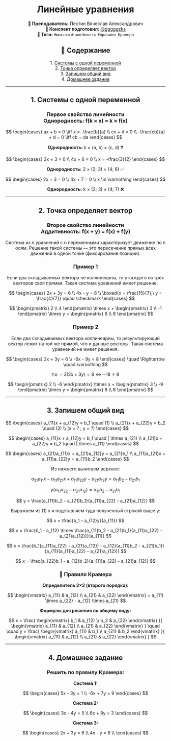 <h1 align="center">Линейные уравнения</h1>

<p align="center">
<strong>🐙 Преподаватель:</strong> Пестин Вячеслав Александрович<br>
<strong>🦁 Конспект подготовил:</strong> <a href="https://t.me/gggggzks">@gggggzks</a><br>
<strong>🌴 Теги:</strong> <code>#массив</code> <code>#линейность</code> <code>#правило_Крамера</code>
</p>

<h2 align="center">📕 Содержание</h2>
<p align="center">
1. <a href="#1-системы-с-одной-переменной">Системы с одной переменной</a><br>
2. <a href="#2-точка-определяет-вектор">Точка определяет вектор</a><br>
3. <a href="#3-запишем-общий-вид">Запишем общий вид</a><br>
4. <a href="#4-домашнее-задание">Домашнее задание</a>
</p>

---

<h2 align="center" id="1-системы-с-одной-переменной">1. Системы с одной переменной</h2>

<h3 align="center">Первое свойство линейности<br>Однородность: f(k × x) = k × f(x)</h3>

$$
\begin{cases}
ax + b = 0 \iff x = -\frac{b}{a} \\
cx + d = 0 \\
-\frac{cb}{a} + d = 0 \iff cb = da
\end{cases}
$$

<p align="center"><strong>Однородность:</strong> k × (a, b) = (c, d) ❓</p>

$$
\begin{cases}
2x + 3 = 0 \\
4x + 6 = 0 \\
x = -\frac{3}{2}
\end{cases}
$$

<p align="center"><strong>Однородность:</strong> 2 × (2; 3) = (4; 6) ✅</p>

$$
\begin{cases}
2x + 3 = 0 \\
4x + 7 = 0 \\
x \in \varnothing
\end{cases}
$$

<p align="center"><strong>Однородность:</strong> k × (2; 3) ≠ (4; 7) ❌</p>

---

<h2 align="center" id="2-точка-определяет-вектор">2. Точка определяет вектор</h2>

<h3 align="center">Второе свойство линейности<br>Аддитивность: f(x + y) = f(x) + f(y)</h3>

<p align="center">
Система из n уравнений с n переменными характеризует движение по n осям. 
Решение такой системы — это пересечение прямых всех движений в одной точке (фиксирование позиции).
</p>

<h3 align="center">Пример 1</h3>

<p align="center">
Если два складываемых вектора не коллинеарны, то у каждого из трех векторов своя прямая. 
Такая система уравнений имеет решение.
</p>

$$
\begin{cases}
2x + 3y = 6 \\
4x - y = 8 \\
\boxed{x = \frac{15}{7},\ y = \frac{4}{7}} \quad \checkmark
\end{cases}
$$

$$
\begin{pmatrix}
2 \\
4
\end{pmatrix}
\times x + 
\begin{pmatrix}
3 \\
-1
\end{pmatrix}
\times y = 
\begin{pmatrix}
6 \\
8
\end{pmatrix}
$$

<h3 align="center">Пример 2</h3>

<p align="center">
Если два складываемых вектора коллинеарны, то результирующий вектор лежит на той же прямой, 
что и данные векторы. Такая система уравнений не имеет решения.
</p>

$$
\begin{cases}
2x + 3y = 6 \\
-6x - 9y = 8
\end{cases}
\quad \Rightarrow \quad \varnothing
$$

$$\text{т.к } -3(2x + 3y) = 8 \iff -18 \neq 8$$

$$
\begin{pmatrix}
2 \\
-6
\end{pmatrix}
\times x + 
\begin{pmatrix}
3 \\
-9
\end{pmatrix}
\times y = 
\begin{pmatrix}
6 \\
8
\end{pmatrix}
$$

---

<h2 align="center" id="3-запишем-общий-вид">3. Запишем общий вид</h2>

$$
\begin{cases}
a_{11}x + a_{12}y = b_1 \quad (1) \\
a_{21}x + a_{22}y = b_2 \quad (2) \\
(x = ? ; y = ?)
\end{cases}
$$

$$
\begin{cases}
a_{11}x + a_{12}y = b_1 \quad | \times a_{21} \\
a_{21}x + a_{22}y = b_2 \quad | \times a_{11}
\end{cases}
$$

$$
\begin{cases}
a_{21}a_{11}x + a_{21}a_{12}y = a_{21}b_1 \\
a_{11}a_{21}x + a_{11}a_{22}y = a_{11}b_2
\end{cases}
$$

<p align="center">Из нижнего вычитаем верхнее:</p>

$$
a_{21}a_{11}x - a_{11}a_{21}x + a_{11}a_{22}y - a_{21}a_{12}y = a_{11}b_2 - a_{21}b_1
$$

$$
y(a_{11}a_{22} - a_{21}a_{12}) = a_{11}b_2 - a_{21}b_1
$$

$$
y = \frac{a_{11}b_2 - a_{21}b_1}{a_{11}a_{22} - a_{21}a_{12}}
$$

<p align="center">Выражаем из (1) x и подставляем туда полученный строкой выше y:</p>

$$
x = \frac{b_1 - a_{12}y}{a_{11}}
$$

$$
x = \frac{b_1 - a_{12} \times \frac{a_{11}b_2 - a_{21}b_1}{a_{11}a_{22} - a_{21}a_{12}}}{a_{11}}
$$

$$
x = \frac{b_1(a_{11}a_{22} - a_{21}a_{12}) - a_{12}(a_{11}b_2 - a_{21}b_1)}{a_{11}(a_{11}a_{22} - a_{21}a_{12})}
$$

$$
x = \frac{a_{22}b_1 - a_{12}b_2}{a_{11}a_{22} - a_{21}a_{12}}
$$

<h3 align="center">🧮 Правило Крамера</h3>

<p align="center"><strong>Определитель 2×2 (второго порядка):</strong></p>

$$
\begin{vmatrix}
a_{11} & a_{12} \\
a_{21} & a_{22}
\end{vmatrix}
= a_{11} \times a_{22} - a_{12} \times a_{21}
$$

<p align="center"><strong>Формулы для решения по общему виду:</strong></p>

$$
x = \frac{
\begin{vmatrix}
b_1 & a_{12} \\
b_2 & a_{22}
\end{vmatrix}
}{
\begin{vmatrix}
a_{11} & a_{12} \\
a_{21} & a_{22}
\end{vmatrix}
}
\quad \quad
y = \frac{
\begin{vmatrix}
a_{11} & b_1 \\
a_{21} & b_2
\end{vmatrix}
}{
\begin{vmatrix}
a_{11} & a_{12} \\
a_{21} & a_{22}
\end{vmatrix}
}
$$

---

<h2 align="center" id="4-домашнее-задание">4. Домашнее задание</h2>

<h3 align="center">Решить по правилу Крамера:</h3>

<p align="center"><strong>Система 1:</strong></p>

$$
\begin{cases}
5x - 3y = 1 \\
-6x + 7y = 9
\end{cases}
$$

<p align="center"><strong>Система 2:</strong></p>

$$
\begin{cases}
3x - 4y = 5 \\
6x + 8y = 3
\end{cases}
$$

<p align="center"><strong>Система 3:</strong></p>

$$
\begin{cases}
2x + 3y = 6 \\
4x - y = 8 \\
\end{cases}
$$
